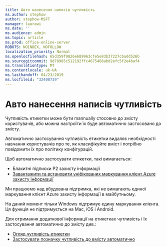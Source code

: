 ```yaml
---
title: Авто нанесення написів чутливість
ms.author: stephow
author: stephow-MSFT
manager: laurawi
ms.date: ''
ms.audience: admin
ms.topic: article
ms.prod: office-online-server
ROBOTS: NOINDEX, NOFOLLOW
localization_priority: Normal
ms.openlocfilehash: 65d359f9826e689963cfe5e83b37227cbadd526b
ms.sourcegitcommit: 9d78905c512192ffc4675468abd2efc5f2e4baf4
ms.translationtype: MT
ms.contentlocale: uk-UA
ms.lasthandoff: 04/23/2019
ms.locfileid: "32408739"
---
```

# <a name="auto-apply-sensitivity-labels"></a>Авто нанесення написів чутливість

Чутливість етикетки може бути mannually стосовно до змісту користувачів, або можна настроїти їх буде автоматично застосовано до змісту.

Автоматично застосування чутливість етикетки видаляє необхідності навчання користувачів про те, як класифікуйте вміст і потрібно повідомити їх про політику конфігурацій.

Щоб автоматично застосувати етикетки, такі вимагається:

- Блакитні підписки P2 захисту інформації
- [Завантажити та встановити уніфікованих маркування клієнт Azure захисту інформації](https://docs.microsoft.com/en-us/azure/information-protection/rms-client/install-unifiedlabelingclient-app)

Ми працюємо над вбудована підтримка, які не вимагають єдиної маркування клієнт Azure захисту інформації в майбутньому.

На даний момент тільки Windows підтримує єдину маркування клієнта.  Ця функція не підтримується на Mac, iOS і Android.

Для отримання додаткової інформації на етикетках чутливість і їх застосування автоматично до змісту див.:

- [Огляд чутливість етикетки](https://docs.microsoft.com/en-us/office365/securitycompliance/sensitivity-labels)
- [Застосувати позначку чутливість до вмісту автоматично](https://docs.microsoft.com/en-us/office365/securitycompliance/apply_sensitivity_label_automatically)